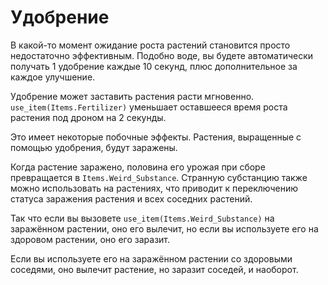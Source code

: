 # Удобрение
В какой-то момент ожидание роста растений становится просто недостаточно эффективным. 
Подобно воде, вы будете автоматически получать 1 удобрение каждые 10 секунд, плюс дополнительное за каждое улучшение.

Удобрение может заставить растения расти мгновенно. `use_item(Items.Fertilizer)` уменьшает оставшееся время роста растения под дроном на 2 секунды.

Это имеет некоторые побочные эффекты.
Растения, выращенные с помощью удобрения, будут заражены.

Когда растение заражено, половина его урожая при сборе превращается в `Items.Weird_Substance`.
Странную субстанцию также можно использовать на растениях, что приводит к переключению статуса заражения растения и всех соседних растений.

Так что если вы вызовете `use_item(Items.Weird_Substance)` на заражённом растении, оно его вылечит, но если вы используете его на здоровом растении, оно его заразит.

Если вы используете его на заражённом растении со здоровыми соседями, оно вылечит растение, но заразит соседей, и наоборот.